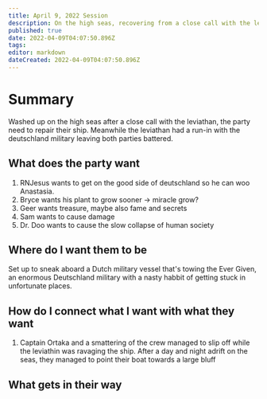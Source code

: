 ```yaml
---
title: April 9, 2022 Session
description: On the high seas, recovering from a close call with the leviathin, the party sets about repairing their ship. But where will this madness lead them?
published: true
date: 2022-04-09T04:07:50.896Z
tags: 
editor: markdown
dateCreated: 2022-04-09T04:07:50.896Z
---
```


# Summary

Washed up on the high seas after a close call with the leviathan, the party need to repair their ship. Meanwhile the leviathan had a run-in with the deutschland military leaving both parties battered.

## What does the party want

1. RNJesus wants to get on the good side of deutschland so he can woo Anastasia. 
2. Bryce wants his plant to grow sooner -> miracle grow?
3. Geer wants treasure, maybe also fame and secrets
4. Sam wants to cause damage
5. Dr. Doo wants to cause the slow collapse of human society

## Where do I want them to be

Set up to sneak aboard a Dutch military vessel that's towing the Ever Given, an enormous Deutschland military with a nasty habbit of getting stuck in unfortunate places. 




## How do I connect what I want with what they want

1. Captain Ortaka and a smattering of the crew managed to slip off while the leviathin was ravaging the ship. After a day and night adrift on the seas, they managed to point their boat towards a large bluff 

## What gets in their way